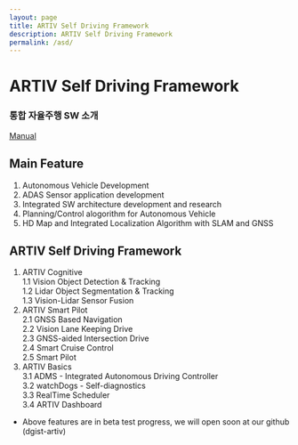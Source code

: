 ```yaml
---
layout: page
title: ARTIV Self Driving Framework
description: ARTIV Self Driving Framework
permalink: /asd/
---
```


# ARTIV Self Driving Framework
### 통합 자율주행 SW 소개

[Manual](https://artiv.gitbook.io/)

## Main Feature
  1. Autonomous Vehicle Development
  2. ADAS Sensor application development
  3. Integrated SW architecture development and research
  4. Planning/Control alogorithm for Autonomous Vehicle
  5. HD Map and Integrated Localization Algorithm with SLAM and GNSS 

## ARTIV Self Driving Framework

  1. ARTIV Cognitive   
    1.1 Vision Object Detection & Tracking   
    1.2 Lidar Object Segmentation & Tracking    
    1.3 Vision-Lidar Sensor Fusion   
  2. ARTIV Smart Pilot    
    2.1 GNSS Based Navigation   
    2.2 Vision Lane Keeping Drive   
    2.3 GNSS-aided Intersection Drive   
    2.4 Smart Cruise Control   
    2.5 Smart Pilot   
  3. ARTIV Basics    
    3.1 ADMS - Integrated Autonomous Driving Controller   
    3.2 watchDogs - Self-diagnostics   
    3.3 RealTime Scheduler   
    3.4 ARTIV Dashboard   
    
* Above features are in beta test progress, we will open soon at our github (dgist-artiv)



